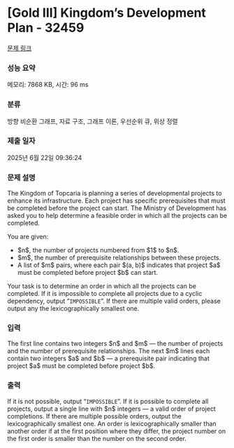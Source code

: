 # [Gold III] Kingdom’s Development Plan - 32459 

[문제 링크](https://www.acmicpc.net/problem/32459) 

### 성능 요약

메모리: 7868 KB, 시간: 96 ms

### 분류

방향 비순환 그래프, 자료 구조, 그래프 이론, 우선순위 큐, 위상 정렬

### 제출 일자

2025년 6월 22일 09:36:24

### 문제 설명

<p>The Kingdom of Topcaria is planning a series of developmental projects to enhance its infrastructure. Each project has specific prerequisites that must be completed before the project can start. The Ministry of Development has asked you to help determine a feasible order in which all the projects can be completed.</p>

<p>You are given:</p>

<ul>
	<li>$n$, the number of projects numbered from $1$ to $n$.</li>
	<li>$m$, the number of prerequisite relationships between these projects.</li>
	<li>A list of $m$ pairs, where each pair $(a, b)$ indicates that project $a$ must be completed before project $b$ can start.</li>
</ul>

<p>Your task is to determine an order in which all the projects can be completed. If it is impossible to complete all projects due to a cyclic dependency, output “<code>IMPOSSIBLE</code>”. If there are multiple valid orders, please output any the lexicographically smallest one.</p>

### 입력 

 <p>The first line contains two integers $n$ and $m$ — the number of projects and the number of prerequisite relationships. The next $m$ lines each contain two integers $a$ and $b$ — a prerequisite pair indicating that project $a$ must be completed before project $b$.</p>

### 출력 

 <p>If it is not possible, output “<code>IMPOSSIBLE</code>”. If it is possible to complete all projects, output a single line with $n$ integers — a valid order of project completions. If there are multiple possible orders, output the lexicographically smallest one. An order is lexicographically smaller than another order if at the first position where they differ, the project number on the first order is smaller than the number on the second order.</p>

